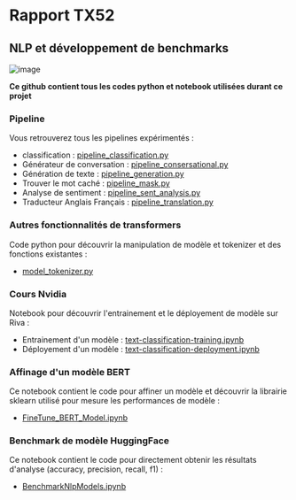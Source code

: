 # Rapport TX52
## NLP et développement de benchmarks
![image](https://github.com/victrolles/DL-NLP-transformers/assets/95492416/7989b389-7a18-4201-b0ec-35538d68833a)

**Ce github contient tous les codes python et notebook utilisées durant ce projet**
### Pipeline
Vous retrouverez tous les pipelines expérimentés :
 - classification : [pipeline_classification.py](https://github.com/victrolles/DL-NLP-transformers/blob/main/pipeline_classification.py)
 - Générateur de conversation : [pipeline_consersational.py](https://github.com/victrolles/DL-NLP-transformers/blob/main/pipeline_consersational.py)
 - Génération de texte : [pipeline_generation.py](https://github.com/victrolles/DL-NLP-transformers/blob/main/pipeline_generation.py)
 - Trouver le mot caché : [pipeline_mask.py](https://github.com/victrolles/DL-NLP-transformers/blob/main/pipeline_mask.py)
 - Analyse de sentiment : [pipeline_sent_analysis.py](https://github.com/victrolles/DL-NLP-transformers/blob/main/pipeline_sent_analysis.py)
 - Traducteur Anglais Français : [pipeline_translation.py](https://github.com/victrolles/DL-NLP-transformers/blob/main/pipeline_translation.py)

### Autres fonctionnalités de transformers
Code python pour découvrir la manipulation de modèle et tokenizer et des fonctions existantes :
 - [model_tokenizer.py](https://github.com/victrolles/DL-NLP-transformers/blob/main/model_tokenizer.py)

### Cours Nvidia
Notebook pour découvrir l'entrainement et le déployement de modèle sur Riva :
 - Entrainement d'un modèle : [text-classification-training.ipynb](https://github.com/victrolles/DL-NLP-transformers/blob/main/text-classification-training.ipynb)
 - Déployement d'un modèle : [text-classification-deployment.ipynb](https://github.com/victrolles/DL-NLP-transformers/blob/main/text-classification-deployment.ipynb)

### Affinage d'un modèle BERT
Ce notebook contient le code pour affiner un modèle et découvrir la librairie sklearn utilisé pour mesure les performances de modèle :
 - [FineTune_BERT_Model.ipynb](https://github.com/victrolles/DL-NLP-transformers/blob/main/FineTune_BERT_Model.ipynb)

### Benchmark de modèle HuggingFace
Ce notebook contient le code pour directement obtenir les résultats d'analyse (accuracy, precision, recall, f1) :
 - [BenchmarkNlpModels.ipynb](https://github.com/victrolles/DL-NLP-transformers/blob/main/BenchmarkNlpModels.ipynb)
